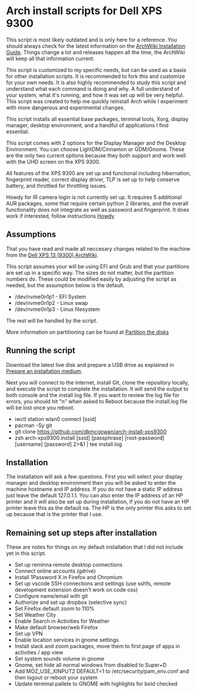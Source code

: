 # Arch install scripts for Dell XPS 9300

This script is most likely outdated and is only here for a reference. You should always check for the latest information on the [ArchWiki Installation Guide](https://wiki.archlinux.org/index.php/installation_guide). Things change a lot and releases happen all the time, the ArchWiki will keep all that information current.

This script is customized to my specific needs, but can be used as a basis for other installation scripts.  It is recommended to fork this and customize for your own needs. It is also highly recommended to study this script and understand what each command is doing and why.  A full understand of your system, what it's running, and how it was set up will be very helpful. This script was created to help me quickly reinstall Arch while I experiment with more dangerous and experimental changes.

This script installs all essential base packages, terminal tools, Xorg, display manager, desktop environment, and a handful of applications I find essential.

This script comes with 2 options for the Display Manager and the Desktop Environment.  You can choose LightDM/Cinnamon or GDM/Gnome. These are the only two current options because they both support and work well with the UHD screen on the XPS 9300.

All features of the XPS 9300 are set up and functional including hibernation, fingerprint reader, correct display driver, TLP is set up to help conserve battery, and throttled for throttling issues.

Howdy for IR camera login is not currently set up. It requires 5 additional AUR packages, some that require certain python 2 libraries, and the overall functionality does not integrate as well as password and fingerprint. It does work if interested, follow instructions [Howdy](https://wiki.archlinux.org/index.php/Howdy)

## Assumptions

That you have read and made all neccesary changes related to the machine from the [Dell XPS 13 (9300) ArchWiki](https://wiki.archlinux.org/index.php/Dell_XPS_13_(9300)).

This script assumes your will be using EFI and Grub and that your partitions are set up in a specific way.  The sizes do not matter, but the partition numbers do.  These could be modified easily by adjusting the script as needed, but the assumption below is the default.

* /dev/nvme0n1p1 - EFI System
* /dev/nvme0n1p2 - Linux swap
* /dev/nvme0n1p3 - Linux filesystem

The rest will be handled by the script.

More information on partitioning can be found at [Partition the disks](https://wiki.archlinux.org/index.php/installation_guide#Partition_the_disks)

## Running the script

Download the latest live disk and prepare a USB drive as explained in [Prepare an installation medium](https://wiki.archlinux.org/index.php/installation_guide#Prepare_an_installation_medium).

Next you will connect to the internet, install Git, clone the repository locally, and execute the script to complete the installation. It will send the output to both console and the install.log file. If you want to review the log file for errors, you should hit "n" when asked to Reboot because the install.log file will be lost once you reboot.

* iwctl station wlan0 connect [ssid]
* pacman -Sy git
* git clone https://github.com/dkmcgowan/arch-install-xps9300
* zsh arch-xps9300.install [ssid] [passphrase] [root-password] [username] [password] 2>&1 | tee install.log

## Installation

The installation will ask a few questions. First you will select your display manager and desktop environment then you will be asked to enter the machine hostname and IP address. If you do not have a static IP address just leave the default 127.0.1.1. You can also enter the IP address of an HP printer and it will also be set up during installation, if you do not have an HP printer leave this as the default na.  The HP is the only printer this asks to set up because that is the printer that I use.

## Remaining set up steps after installation

These are notes for things on my default installation that I did not include yet in this script.

* Set up reminna remote desktop connections
* Connect online accounts (gdrive)
* Install 1Password X in Firefox and Chromium
* Set up vscode SSH connections and settings (use sshfs, remote development extension doesn't work on code oss)
* Configure name/email with git
* Authorize and set up dropbox (selective sync)
* Set Firefox default zoom to 110%
* Set Weather City
* Enable Search in Activities for Weather
* Make default browser/web Firefox
* Set up VPN
* Enable location services in gnome settings
* Install slack and zoom packages, move them to first page of apps in activities / app view
* Set system sounds volume in gnome
* Gnome, set hide all normal windows from disabled to Super+D
* Add MOZ_USE_XINPUT2 DEFAULT=1 to /etc/security/pam_env.conf and then logout or reboot your system
* Update terminal pallete to GNOME with highlights for bold checked
